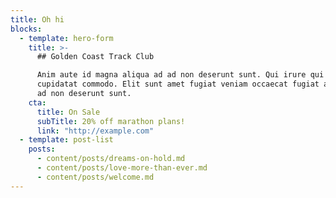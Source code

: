 ```yaml
---
title: Oh hi
blocks:
  - template: hero-form
    title: >-
      ## Golden Coast Track Club

      Anim aute id magna aliqua ad ad non deserunt sunt. Qui irure qui lorem
      cupidatat commodo. Elit sunt amet fugiat veniam occaecat fugiat aliqua ad
      ad non deserunt sunt.
    cta:
      title: On Sale
      subTitle: 20% off marathon plans!
      link: "http://example.com"
  - template: post-list
    posts:
      - content/posts/dreams-on-hold.md
      - content/posts/love-more-than-ever.md
      - content/posts/welcome.md
---
```

